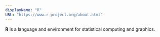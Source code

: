 ```yaml
---
displayName: "R"
URL: "https://www.r-project.org/about.html"
---
```


**R** is a language and environment for statistical computing and graphics. 
